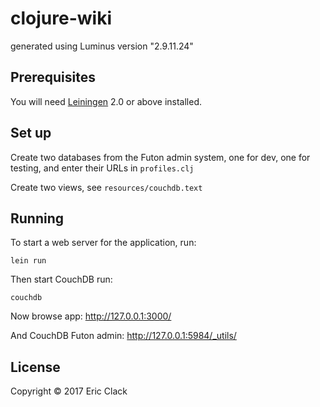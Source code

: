 # clojure-wiki

generated using Luminus version "2.9.11.24"

## Prerequisites

You will need [Leiningen][1] 2.0 or above installed.

[1]: https://github.com/technomancy/leiningen

## Set up

Create two databases from the Futon admin system, one for dev, one for testing, and enter their URLs in `profiles.clj`

Create two views, see `resources/couchdb.text`

## Running

To start a web server for the application, run:

    lein run
    
Then start CouchDB run:

    couchdb

Now browse app: http://127.0.0.1:3000/

And CouchDB Futon admin: http://127.0.0.1:5984/_utils/

## License

Copyright © 2017 Eric Clack
